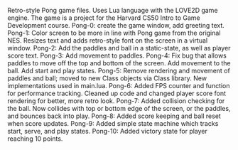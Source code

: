 Retro-style Pong game files. Uses Lua language with the LOVE2D game engine. The game is a project for the Harvard CS50 Intro to Game Development course.
Pong-0: create the game window, add greeting text.
Pong-1: Color screen to be more in line with Pong game from the original NES. Resizes text and adds retro-style font on the screen in a virtual window.
Pong-2: Add the paddles and ball in a static-state, as well as player score text.
Pong-3: Add movement to paddles.
Pong-4: Fix bug that allows paddles to move off the top and bottom of the screen. Add movement to the ball. Add start and play states.
Pong-5: Remove rendering and movement of paddles and ball; moved to new Class objects via Class library. New implementations used in main.lua.
Pong-6: Added FPS counter and function for performance tracking. Cleaned up code and changed player score font rendering for better, more retro look.
Pong-7: Added collision checking for the ball. Now collides with top or bottom edge of the screen, or the paddles, and bounces back into play.
Pong-8: Added score keeping and ball reset when score updates.
Pong-9: Added simple state machine which tracks start, serve, and play states.
Pong-10: Added victory state for player reaching 10 points.

